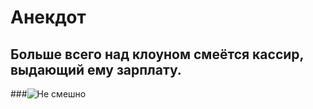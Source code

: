 # **Анекдот**
## Больше всего над клоуном смеётся кассир, выдающий ему зарплату.
###![Не смешно](https://avatars.mds.yandex.net/i?id=001cf60f1ea2ca1d8fab11b1c41efeddb29a16c0-9225226-images-thumbs&n=13)
